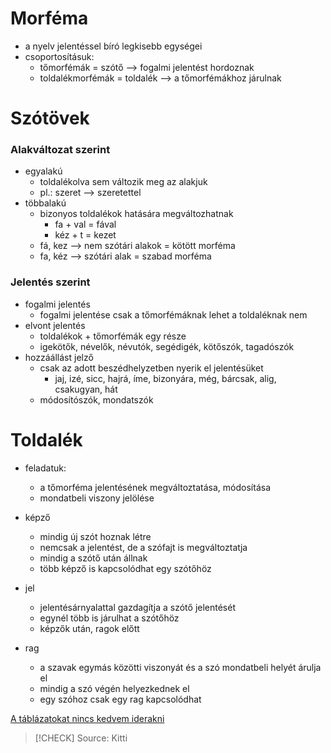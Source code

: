 # Morféma

- a nyelv jelentéssel bíró legkisebb egységei
- csoportosításuk:
	- tőmorfémák = szótő —> fogalmi jelentést hordoznak
	- toldalékmorfémák = toldalék —> a tőmorfémákhoz járulnak

# Szótövek

### Alakváltozat szerint

- egyalakú
	- toldalékolva sem változik meg az alakjuk
	- pl.: szeret —> szeretettel
- többalakú
	- bizonyos toldalékok hatására megváltozhatnak
		- fa + val = fával
		- kéz + t = kezet
	- fá, kez —> nem szótári alakok = kötött morféma
	- fa, kéz —> szótári alak = szabad morféma

### Jelentés szerint

- fogalmi jelentés
	- fogalmi jelentése csak a tőmorfémáknak lehet a toldaléknak nem
- elvont jelentés
	- toldalékok + tőmorfémák egy része
	- igekötők, névelők, névutók, segédigék, kötőszók, tagadószók
- hozzáállást jelző
	- csak az adott beszédhelyzetben nyerik el jelentésüket
		- jaj, izé, sicc, hajrá, íme, bizonyára, még, bárcsak, alig, csakugyan, hát
	- módosítószók, mondatszók

# Toldalék

- feladatuk: 
	- a tőmorféma jelentésének megváltoztatása, módosítása 
	- mondatbeli viszony jelölése

- képző
	- mindig új szót hoznak létre
	- nemcsak a jelentést, de a szófajt is megváltoztatja
	- mindig a szótő után állnak
	- több képző is kapcsolódhat egy szótőhöz
- jel
	- jelentésárnyalattal gazdagítja a szótő jelentését
	- egynél több is járulhat a szótőhöz
	- képzők után, ragok előtt
- rag
	- a szavak egymás közötti viszonyát és a szó mondatbeli helyét árulja el
	- mindig a szó végén helyezkednek el
	- egy szóhoz csak egy rag kapcsolódhat

[A táblázatokat nincs kedvem iderakni](https://docs.google.com/document/d/1-V20eSAWMzJgu5iPPfrmm6wAVeBDtCB6/edit?usp=sharing&ouid=100669247016027977807&rtpof=true&sd=true)

> [!CHECK] Source: Kitti
